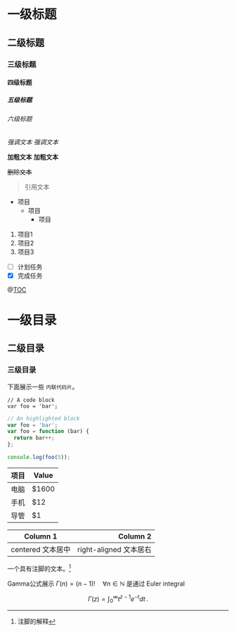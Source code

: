 # 一级标题
## 二级标题
### 三级标题
#### 四级标题
##### 五级标题
###### 六级标题

*强调文本* _强调文本_

**加粗文本** __加粗文本__


~~删除文本~~

> 引用文本


- 项目
  * 项目
    + 项目

1. 项目1
2. 项目2
3. 项目3

- [ ] 计划任务
- [x] 完成任务

@[TOC](这里写目录标题)
# 一级目录
## 二级目录
### 三级目录

下面展示一些 `内联代码片`。

```
// A code block
var foo = 'bar';
```

```javascript
// An highlighted block
var foo = 'bar';
var foo = function (bar) {
  return bar++;
};

console.log(foo(5));
```

| 项目 | Value |
| ---- | ----- |
| 电脑 | $1600 |
| 手机 | $12   |
| 导管 | $1    |

|     Column 1      |               Column 2 |
| :---------------: | ---------------------: |
| centered 文本居中 | right-aligned 文本居右 |

一个具有注脚的文本。[^1]

[^1]: 注脚的解释

Gamma公式展示 $\Gamma(n) = (n-1)!\quad\forall
n\in\mathbb N$ 是通过 Euler integral

$$
\Gamma(z) = \int_0^\infty t^{z-1}e^{-t}dt\,.
$$
